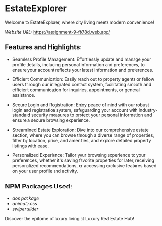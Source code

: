 # EstateExplorer

Welcome to EstateExplorer, where city living meets modern convenience!

*Website URL:* https://assignment-9-fb78d.web.app/

## Features and Highlights:

- Seamless Profile Management: Effortlessly update and manage your profile details, including personal information and preferences, to ensure your account reflects your latest information and preferences.

- Efficient Communication: Easily reach out to property agents or fellow users through our integrated contact system, facilitating smooth and efficient communication for inquiries, appointments, or general assistance.

- Secure Login and Registration: Enjoy peace of mind with our robust login and registration system, safeguarding your account with industry-standard security measures to protect your personal information and ensure a secure browsing experience.

- Streamlined Estate Exploration: Dive into our comprehensive estate section, where you can browse through a diverse range of properties, filter by location, price, and amenities, and explore detailed property listings with ease.

- Personalized Experience: Tailor your browsing experience to your preferences, whether it's saving favorite properties for later, receiving personalized recommendations, or accessing exclusive features based on your user profile and activity.








## NPM Packages Used:

- *aos package*
- *animate.css*
- *swiper slider*

Discover the epitome of luxury living at Luxury Real Estate Hub!